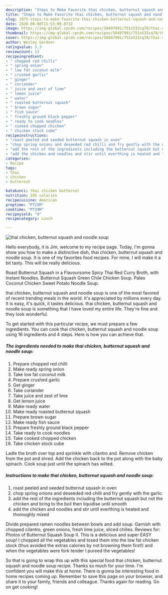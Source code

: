 ```yaml
---
description: "Steps to Make Favorite thai chicken, butternut squash and noodle soup"
title: "Steps to Make Favorite thai chicken, butternut squash and noodle soup"
slug: 1975-steps-to-make-favorite-thai-chicken-butternut-squash-and-noodle-soup
date: 2020-08-08T11:53:09.873Z
image: https://img-global.cpcdn.com/recipes/50497991/751x532cq70/thai-chicken-butternut-squash-and-noodle-soup-recipe-main-photo.jpg
thumbnail: https://img-global.cpcdn.com/recipes/50497991/751x532cq70/thai-chicken-butternut-squash-and-noodle-soup-recipe-main-photo.jpg
cover: https://img-global.cpcdn.com/recipes/50497991/751x532cq70/thai-chicken-butternut-squash-and-noodle-soup-recipe-main-photo.jpg
author: Wesley Gardner
ratingvalue: 3.3
reviewcount: 13
recipeingredient:
- " chopped red chilli"
- " spring onion"
- " low fat coconut milk"
- " crushed garlic"
- " ginger"
- " coriander"
- " juice and zest of lime"
- " lemon juice"
- " water"
- " roasted butternut squash"
- " brown sugar"
- " fish sauce"
- " freshly ground black pepper"
- " ready to cook noodles"
- " cooked chopped chicken"
- " chicken stock cube"
recipeinstructions:
- "roast peeled and seeded butternut squash in oven"
- "chop spring onions and deseeded red chilli and fry gently with the garlic"
- "add the rest of the ingredients including the butternut squash but not the chicken and bring to the boil then liquidise until smooth"
- "add the chicken and noodles and stir until everthing is heated and thoroughly mixed"
categories:
- Recipe
tags:
- thai
- chicken
- butternut

katakunci: thai chicken butternut 
nutrition: 245 calories
recipecuisine: American
preptime: "PT25M"
cooktime: "PT39M"
recipeyield: "4"
recipecategory: Lunch

---
```



![thai chicken, butternut squash and noodle soup](https://img-global.cpcdn.com/recipes/50497991/751x532cq70/thai-chicken-butternut-squash-and-noodle-soup-recipe-main-photo.jpg)

Hello everybody, it is Jim, welcome to my recipe page. Today, I'm gonna show you how to make a distinctive dish, thai chicken, butternut squash and noodle soup. It is one of my favorites food recipes. For mine, I will make it a bit tasty. This will be really delicious.

Roast Butternut Squash in a Flavoursome Spicy Thai Red Curry Broth, with Instant Noodles. Butternut Squash Green Chile Chicken Soup. Paleo Coconut Chicken Sweet Potato Noodle Soup.

thai chicken, butternut squash and noodle soup is one of the most favored of recent trending meals in the world. It's appreciated by millions every day. It is easy, it's quick, it tastes delicious. thai chicken, butternut squash and noodle soup is something that I have loved my entire life. They're fine and they look wonderful.


To get started with this particular recipe, we must prepare a few ingredients. You can cook thai chicken, butternut squash and noodle soup using 16 ingredients and 4 steps. Here is how you can achieve that.

<!--inarticleads1-->

##### The ingredients needed to make thai chicken, butternut squash and noodle soup:

1. Prepare  chopped red chilli
1. Make ready  spring onion
1. Take  low fat coconut milk
1. Prepare  crushed garlic
1. Get  ginger
1. Take  coriander
1. Take  juice and zest of lime
1. Get  lemon juice
1. Make ready  water
1. Make ready  roasted butternut squash
1. Prepare  brown sugar
1. Make ready  fish sauce
1. Prepare  freshly ground black pepper
1. Take  ready to cook noodles
1. Take  cooked chopped chicken
1. Take  chicken stock cube


Ladle the broth over top and sprinkle with cilantro and. Remove chicken from the pot and shred. Add the chicken back to the pot along with the baby spinach. Cook soup just until the spinach has wilted. 

<!--inarticleads2-->

##### Instructions to make thai chicken, butternut squash and noodle soup:

1. roast peeled and seeded butternut squash in oven
1. chop spring onions and deseeded red chilli and fry gently with the garlic
1. add the rest of the ingredients including the butternut squash but not the chicken and bring to the boil then liquidise until smooth
1. add the chicken and noodles and stir until everthing is heated and thoroughly mixed


Divide prepared ramen noodles between bowls and add soup. Garnish with chopped cilantro, green onions, fresh lime juice, sliced chilies. Reviews for: Photos of Butternut Squash Soup II. This is a delicious and super EASY soup! I chopped all the vegetables and tosed them into the low fat chicken stock (thus avoided the extras calories by not browning them first!) and when the vegetables were fork tender I pureed the vegetables! 

So that is going to wrap this up with this special food thai chicken, butternut squash and noodle soup recipe. Thanks so much for your time. I'm confident you will make this at home. There is gonna be interesting food in home recipes coming up. Remember to save this page on your browser, and share it to your family, friends and colleague. Thanks again for reading. Go on get cooking!
